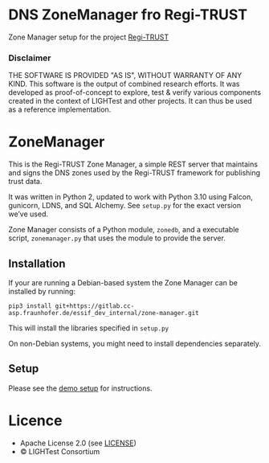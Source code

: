 # DNS ZoneManager fro Regi-TRUST

Zone Manager setup for the project [Regi-TRUST](https://github.com/undp/Regi-TRUST)

### Disclaimer

THE SOFTWARE IS PROVIDED "AS IS", WITHOUT WARRANTY OF ANY KIND. This software
is the output of combined research efforts. It was developed as proof-of-concept
to explore, test & verify various components created in the context of LIGHTest
and other projects. It can thus be used as a reference implementation.

# ZoneManager

This is the Regi-TRUST Zone Manager, a simple REST server that maintains and
signs the DNS zones used by the Regi-TRUST framework for publishing trust
data.

It was written in Python 2, updated to work with Python 3.10 using Falcon, gunicorn, LDNS, and SQL Alchemy.
See `setup.py` for the exact version we’ve used.

Zone Manager consists of a Python module, `zonedb`, and a executable
script, `zonemanager.py` that uses the module to provide the server.

## Installation

If your are running a Debian-based system the Zone Manager can be installed by running:

```
pip3 install git+https://gitlab.cc-asp.fraunhofer.de/essif_dev_internal/zone-manager.git
```

This will install the libraries specified in `setup.py`

On non-Debian systems, you might need to install dependencies separately.

## Setup

Please see the [demo setup](docs/install-demo.md) for instructions.

# Licence

- Apache License 2.0 (see [LICENSE](./LICENSE))
- © LIGHTest Consortium
